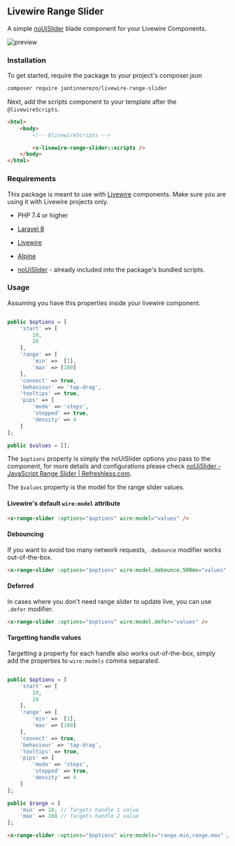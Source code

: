 ## Livewire Range Slider

A simple [noUiSlider](https://github.com/leongersen/noUiSlider) blade component for your Livewire Components.

![preview](https://banners.beyondco.de/Livewire%20Range%20Slider.jpeg?theme=light&packageManager=composer+require&packageName=jantinnerezo%2Flivewire-range-slider&pattern=tinyCheckers&style=style_1&description=A+simple+noUiSlider+blade+component+for+your+Livewire+Components.&md=1&showWatermark=0&fontSize=100px&images=adjustments)

### Installation

To get started, require the package to your project's composer.json

```bash
composer require jantinnerezo/livewire-range-slider
```

Next, add the scripts component to your template after the ``@livewireScripts``.

```html
<html>
    <body>
        <!-- @livewireScripts -->

        <x-livewire-range-slider::scripts />
    </body>
</html>
```

### Requirements

This package is meant to use with [Livewire](https://laravel-livewire.com/) components. Make sure you are using it with Livewire projects only.

- PHP 7.4 or higher

- [Laravel 8](https://laravel.com/docs/8.x/installation)

- [Livewire](https://laravel-livewire.com/)

- [Alpine](https://alpinejs.dev)

- [noUiSlider](https://github.com/leongersen/noUiSlider) - already included into the package's bundled scripts.



### Usage

Assuming you have this properties inside your livewire component.

```php

public $options = [
    'start' => [
        10,
        20
    ],
    'range' => [
        'min' =>  [1],
        'max' => [100]
    ],
    'connect' => true,
    'behaviour' => 'tap-drag',
    'tooltips' => true,
    'pips' => [
        'mode' => 'steps',
        'stepped' => true,
        'density' => 4
    ]
];

public $values = [];
```

The `$options` property is simply the noUiSlider options you pass to the component, for more details and configurations please check [noUiSlider - JavaScript Range Slider | Refreshless.com](https://refreshless.com/nouislider/).

The `$values` property is the model for the range slider values.



#### Livewire's default `wire:model` attribute

```html
<x-range-slider :options="$options" wire:model="values" />
```
 

#### Debouncing

If you want to avoid too many network requests, `.debounce` modifier works out-of-the-box.

```html
<x-range-slider :options="$options" wire:model.debounce.500ms="values" />
```


#### Deferred

In cases where you don't need range slider to update live, you can use `.defer` modifier.

```html
<x-range-slider :options="$options" wire:model.defer="values" />
```

#### Targetting handle values

Targetting a property for each handle also works out-of-the-box, simply add the properties to `wire:models` comma separated.

```php

public $options = [
    'start' => [
        10,
        20
    ],
    'range' => [
        'min' =>  [1],
        'max' => [100]
    ],
    'connect' => true,
    'behaviour' => 'tap-drag',
    'tooltips' => true,
    'pips' => [
        'mode' => 'steps',
        'stepped' => true,
        'density' => 4
    ]
];

public $range = [
    'min' => 10, // Targets handle 1 value
    'max' => 100 // Targets handle 2 value
];
```

``` html
<x-range-slider :options="$options" wire:models="range.min,range.max" />
```
